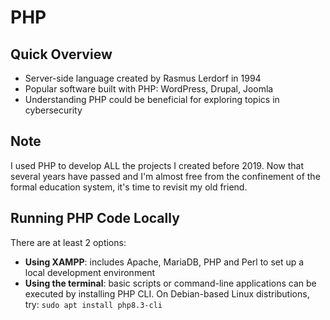 # PHP

## Quick Overview
- Server-side language created by Rasmus Lerdorf in 1994
- Popular software built with PHP: WordPress, Drupal, Joomla
- Understanding PHP could be beneficial for exploring topics in cybersecurity


## Note
I used PHP to develop ALL the projects I created before 2019. Now that several years have passed and I'm almost free from the confinement of the formal education system, it's time to revisit my old friend.


## Running PHP Code Locally
There are at least 2 options:
- **Using XAMPP**: includes Apache, MariaDB, PHP and Perl to set up a local development environment
- **Using the terminal**: basic scripts or command-line applications can be executed by installing PHP CLI. On Debian-based Linux distributions, try: `sudo apt install php8.3-cli`
